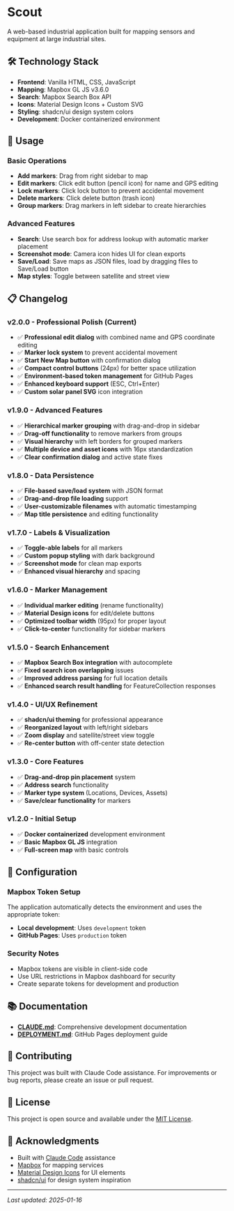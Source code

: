 # Scout

A web-based industrial application built for mapping sensors and equipment at large industrial sites.

## 🛠️ Technology Stack

- **Frontend**: Vanilla HTML, CSS, JavaScript
- **Mapping**: Mapbox GL JS v3.6.0
- **Search**: Mapbox Search Box API
- **Icons**: Material Design Icons + Custom SVG
- **Styling**: shadcn/ui design system colors
- **Development**: Docker containerized environment

## 🎯 Usage

### Basic Operations
- **Add markers**: Drag from right sidebar to map
- **Edit markers**: Click edit button (pencil icon) for name and GPS editing
- **Lock markers**: Click lock button to prevent accidental movement
- **Delete markers**: Click delete button (trash icon)
- **Group markers**: Drag markers in left sidebar to create hierarchies

### Advanced Features
- **Search**: Use search box for address lookup with automatic marker placement
- **Screenshot mode**: Camera icon hides UI for clean exports
- **Save/Load**: Save maps as JSON files, load by dragging files to Save/Load button
- **Map styles**: Toggle between satellite and street view

## 📋 Changelog

### v2.0.0 - Professional Polish (Current)
- ✅ **Professional edit dialog** with combined name and GPS coordinate editing
- ✅ **Marker lock system** to prevent accidental movement
- ✅ **Start New Map button** with confirmation dialog
- ✅ **Compact control buttons** (24px) for better space utilization
- ✅ **Environment-based token management** for GitHub Pages
- ✅ **Enhanced keyboard support** (ESC, Ctrl+Enter)
- ✅ **Custom solar panel SVG** icon integration

### v1.9.0 - Advanced Features
- ✅ **Hierarchical marker grouping** with drag-and-drop in sidebar
- ✅ **Drag-off functionality** to remove markers from groups
- ✅ **Visual hierarchy** with left borders for grouped markers
- ✅ **Multiple device and asset icons** with 16px standardization
- ✅ **Clear confirmation dialog** and active state fixes

### v1.8.0 - Data Persistence
- ✅ **File-based save/load system** with JSON format
- ✅ **Drag-and-drop file loading** support
- ✅ **User-customizable filenames** with automatic timestamping
- ✅ **Map title persistence** and editing functionality

### v1.7.0 - Labels & Visualization
- ✅ **Toggle-able labels** for all markers
- ✅ **Custom popup styling** with dark background
- ✅ **Screenshot mode** for clean map exports
- ✅ **Enhanced visual hierarchy** and spacing

### v1.6.0 - Marker Management
- ✅ **Individual marker editing** (rename functionality)
- ✅ **Material Design icons** for edit/delete buttons
- ✅ **Optimized toolbar width** (95px) for proper layout
- ✅ **Click-to-center** functionality for sidebar markers

### v1.5.0 - Search Enhancement
- ✅ **Mapbox Search Box integration** with autocomplete
- ✅ **Fixed search icon overlapping** issues
- ✅ **Improved address parsing** for full location details
- ✅ **Enhanced search result handling** for FeatureCollection responses

### v1.4.0 - UI/UX Refinement
- ✅ **shadcn/ui theming** for professional appearance
- ✅ **Reorganized layout** with left/right sidebars
- ✅ **Zoom display** and satellite/street view toggle
- ✅ **Re-center button** with off-center state detection

### v1.3.0 - Core Features
- ✅ **Drag-and-drop pin placement** system
- ✅ **Address search** functionality
- ✅ **Marker type system** (Locations, Devices, Assets)
- ✅ **Save/clear functionality** for markers

### v1.2.0 - Initial Setup
- ✅ **Docker containerized** development environment
- ✅ **Basic Mapbox GL JS** integration
- ✅ **Full-screen map** with basic controls

## 🔧 Configuration

### Mapbox Token Setup
The application automatically detects the environment and uses the appropriate token:
- **Local development**: Uses `development` token
- **GitHub Pages**: Uses `production` token

### Security Notes
- Mapbox tokens are visible in client-side code
- Use URL restrictions in Mapbox dashboard for security
- Create separate tokens for development and production

## 📚 Documentation

- **[CLAUDE.md](CLAUDE.md)**: Comprehensive development documentation
- **[DEPLOYMENT.md](DEPLOYMENT.md)**: GitHub Pages deployment guide

## 🤝 Contributing

This project was built with Claude Code assistance. For improvements or bug reports, please create an issue or pull request.

## 📄 License

This project is open source and available under the [MIT License](LICENSE).

## 🙏 Acknowledgments

- Built with [Claude Code](https://claude.ai/code) assistance
- [Mapbox](https://mapbox.com) for mapping services
- [Material Design Icons](https://fonts.google.com/icons) for UI elements
- [shadcn/ui](https://ui.shadcn.com) for design system inspiration

---
*Last updated: 2025-01-16*